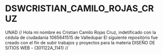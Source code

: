 # DSWCRISTIAN_CAMILO_ROJAS_CRUZ
UNAD
// Hola mi nombre es Cristian Camilo Rojas Cruz, indetificado con la cédula de ciudadanía 1065641515 de Valledupar
El siguiente repositório fue creado con el fín  de subir trabajos y proyectos para la materia DISEÑO DE SITIOS WEB - (301122A_1141) //

